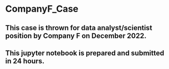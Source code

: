 # CompanyF_Case
## This case is thrown for data analyst/scientist position by Company F on December 2022. 
## This jupyter notebook is prepared and submitted in 24 hours.
